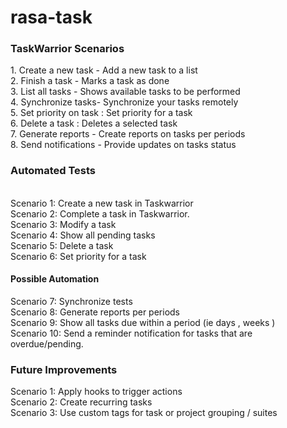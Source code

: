 # rasa-task

<h3>TaskWarrior Scenarios</h3>
1. Create a new task - Add a new task to a list  <br>
2. Finish a task - Marks a task as done <br>
3. List all tasks - Shows available tasks to be performed <br>
4. Synchronize tasks-  Synchronize your tasks remotely <br>
5. Set priority on task  : Set priority for a task <br>
6. Delete a task  : Deletes a selected task <br>
7. Generate reports - Create reports on tasks per periods <br>
8. Send notifications - Provide updates on tasks status <br>

<h3> Automated Tests </h3><br>
Scenario 1: Create a new task in Taskwarrior <br>
Scenario 2: Complete a task in Taskwarrior. <br>
Scenario 3: Modify a task<br>
Scenario 4: Show all pending tasks <br>
Scenario 5: Delete a task <br>
Scenario 6: Set priority for a task <br>


<h4>Possible Automation</h4>
Scenario 7: Synchronize tests <br>
Scenario 8: Generate reports per periods <br>
Scenario 9: Show all tasks due within a period (ie days , weeks ) <br>
Scenario 10: Send a reminder notification for tasks that are overdue/pending. <br>


<h3>Future Improvements</h3>
Scenario 1:  Apply hooks to trigger actions <br>
Scenario 2:  Create recurring tasks <br>
Scenario 3:  Use custom tags for task or project grouping / suites